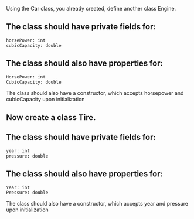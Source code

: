 Using the Car class, you already created, define another class Engine.

## The class should have private fields for:

	horsePower: int
	cubicCapacity: double

## The class should also have properties for:

	HorsePower: int
	CubicCapacity: double

The class should also have a constructor, which accepts horsepower and cubicCapacity upon initialization

## Now create a class Tire.

## The class should have private fields for:

	year: int
	pressure: double

## The class should also have properties for:

	Year: int
	Pressure: double

The class should also have a constructor, which accepts year and pressure upon initialization

